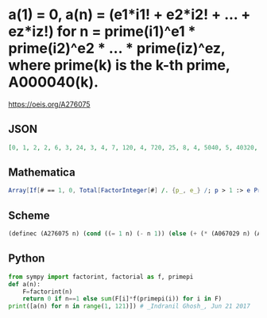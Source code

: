# a\(1\) \= 0, a\(n\) \= \(e1\*i1\! \+ e2\*i2\! \+ \.\.\. \+ ez\*iz\!\) for n \= prime\(i1\)^e1 \* prime\(i2\)^e2 \* \.\.\. \* prime\(iz\)^ez, where prime\(k\) is the k\-th prime, A000040\(k\)\.
https://oeis.org/A276075
## JSON
```JSON
[0, 1, 2, 2, 6, 3, 24, 3, 4, 7, 120, 4, 720, 25, 8, 4, 5040, 5, 40320, 8, 26, 121, 362880, 5, 12, 721, 6, 26, 3628800, 9, 39916800, 5, 122, 5041, 30, 6, 479001600, 40321, 722, 9, 6227020800, 27, 87178291200, 122, 10, 362881, 1307674368000, 6, 48, 13, 5042, 722, 20922789888000, 7, 126, 27, 40322, 3628801, 355687428096000, 10, 6402373705728000, 39916801, 28, 6, 726, 123]
```
## Mathematica
```Mathematica
Array[If[# == 1, 0, Total[FactorInteger[#] /. {p_, e_} /; p > 1 :> e PrimePi[p]!]] &, 66] (* _Michael De Vlieger_, Dec 24 2017 *)
```
## Scheme
```Scheme
(definec (A276075 n) (cond ((= 1 n) (- n 1)) (else (+ (* (A067029 n) (A000142 (A055396 n))) (A276075 (A028234 n))))))
```
## Python
```Python
from sympy import factorint, factorial as f, primepi
def a(n):
    F=factorint(n)
    return 0 if n==1 else sum(F[i]*f(primepi(i)) for i in F)
print([a(n) for n in range(1, 121)]) # _Indranil Ghosh_, Jun 21 2017
```
